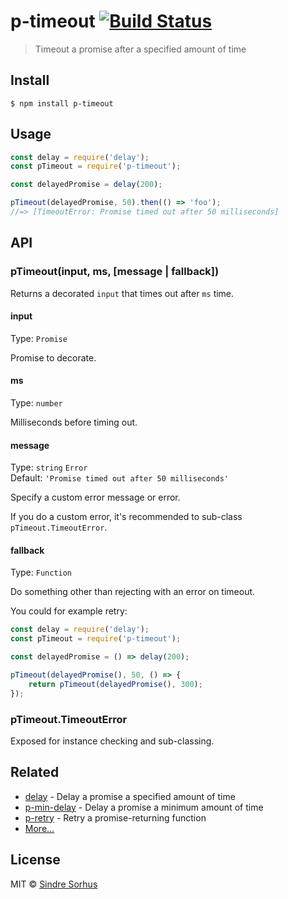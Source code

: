 # p-timeout [![Build Status](https://travis-ci.org/sindresorhus/p-timeout.svg?branch=master)](https://travis-ci.org/sindresorhus/p-timeout)

> Timeout a promise after a specified amount of time


## Install

```
$ npm install p-timeout
```


## Usage

```js
const delay = require('delay');
const pTimeout = require('p-timeout');

const delayedPromise = delay(200);

pTimeout(delayedPromise, 50).then(() => 'foo');
//=> [TimeoutError: Promise timed out after 50 milliseconds]
```


## API

### pTimeout(input, ms, [message | fallback])

Returns a decorated `input` that times out after `ms` time.

#### input

Type: `Promise`

Promise to decorate.

#### ms

Type: `number`

Milliseconds before timing out.

#### message

Type: `string` `Error`<br>
Default: `'Promise timed out after 50 milliseconds'`

Specify a custom error message or error.

If you do a custom error, it's recommended to sub-class `pTimeout.TimeoutError`.

#### fallback

Type: `Function`

Do something other than rejecting with an error on timeout.

You could for example retry:

```js
const delay = require('delay');
const pTimeout = require('p-timeout');

const delayedPromise = () => delay(200);

pTimeout(delayedPromise(), 50, () => {
	return pTimeout(delayedPromise(), 300);
});
```

### pTimeout.TimeoutError

Exposed for instance checking and sub-classing.


## Related

- [delay](https://github.com/sindresorhus/delay) - Delay a promise a specified amount of time
- [p-min-delay](https://github.com/sindresorhus/p-min-delay) - Delay a promise a minimum amount of time
- [p-retry](https://github.com/sindresorhus/p-retry) - Retry a promise-returning function
- [More…](https://github.com/sindresorhus/promise-fun)


## License

MIT © [Sindre Sorhus](https://sindresorhus.com)
